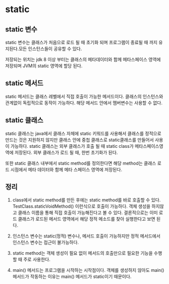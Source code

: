 # static


## static 변수
static 변수는 클래스가 처음으로 로드 될 때 초기화 되며 프로그램이 종료될 때 까지 유지된다.모든 인스턴스들이 공유할 수 있다.

저장되는 위치는 jdk 8 이상 부터는 클래스의 메타데이터와 함께 메타스페이스 영역에 저장되며 JVM의 static 영역에 할당 된다.

## static 메서드
static 메서드는 클래스 레벨에서 직접 호출이 가능한 메서드이다. 클래스의 인스턴스와 관계없이 독립적으로 동작이 가능하다.
해당 메서드 안에서 멤버변수는 사용할 수 없다.

## static 클래스
static 클래스는 java에서 클래스 자체에 static 키워드를 사용해서 클래스를 정적으로 만드는 것은 지원하지 않지만 클래스 안에 중첩 클래스로 static클래스를 만들어서 사용이 가능하다.
static 클래스는 외부 클래스가 호출 될 때 static class가 메타스페이스영역에 저장된다. 외부 클래스가 로드 될 때, 한번 초기화가 된다. 

또한 static 클래스 내부에서 static method를 정의한다면 해당 method는 클래스 로드 시점에서 메타 데이터와 함께 메타 스페이스 영역에 저장된다.


## 정리
1. class에서 static method를 만든 후에는 static method를 바로 호출할 수 있다. TestClass.staticVoidMethod() 이런식으로 호출이 가능하다. 객체 생성을 하지않고 클래스 이름을 통해 직접 호출이 가능해진다고 볼 수 있다. 결론적으로는 이미 로드 클래스가 로드된 메서드 영역에서 해당 정적 메소드를 찾아 실행한다고 보면 된다.

2. 인스턴스 변수는 static(정적) 변수나, 메서드 호출이 가능하지만 정적 메서드에서 인스턴스 변수는 접근이 불가능하다.

3. static method는 객체 생성이 필요 없이 메서드의 호출만으로 필요한 기능을 수행할 때 주로 사용한다.

4. main() 메서드는 프로그램을 시작하는 시작점이다. 객체를 생성하지 않아도 main() 메서드가 작동하는 이유는 main() 메서드가 static이기 때문이다.




